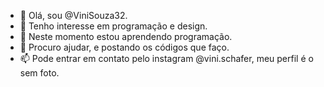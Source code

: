 - 👋 Olá, sou @ViniSouza32.
- 👀 Tenho interesse em programação e design.
- 🌱 Neste momento estou aprendendo programação.
- 💞️ Procuro ajudar, e postando os códigos que faço.
- 📫 Pode entrar em contato pelo instagram @vini.schafer, meu perfil é o sem foto.

